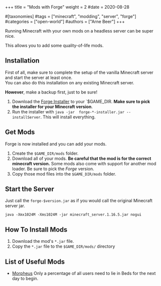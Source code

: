 +++
title = "Mods with Forge"
weight = 2
#date = 2020-08-28

#[taxonomies]
#tags = ["minecraft", "modding", "server", "forge"]
#categories = ["open-world"]
#authors = ["Arne Beer"]
+++

Running Minecraft with your own mods on a headless server can be super nice.

This allows you to add some quality-of-life mods.

## Installation

First of all, make sure to complete the setup of the vanilla Minecraft server and start the server at least once. \
You can also do this installation on any existing Minecraft server.

**However**, make a backup first, just to be sure!

1. Download the [Forge Installer](https://files.minecraftforge.net/maven/net/minecraftforge/forge/index_1.16.2.html) to your `$GAME_DIR. **Make sure to pick the installer for your Minecraft version**.
2. Run the installer with `java -jar  forge-*-installer.jar --installServer`. This will install everything.

## Get Mods

Forge is now installed and you can add your mods.

1. Create the `$GAME_DIR/mods` folder.
2. Download all of your mods. **Be careful that the mod is for the correct minecraft version.** Some mods also come with support for another mod loader. Be sure to pick the _Forge_ version.
3. Copy those mod files into the `$GAME_DIR/mods` folder.

## Start the Server

Just call the `forge-$version.jar` as if you would call the original Minecraft server jar.

```
java -Xmx1024M -Xms1024M -jar minecraft_server.1.16.5.jar nogui 
```

## How To Install Mods

1. Download the mod's `*.jar` file.
2. Copy the `*.jar` file to the `$GAME_DIR/mods/` directory

## List of Useful Mods

- [Morpheus](https://www.curseforge.com/minecraft/mc-mods/morpheus/) Only a percentage of all users need to lie in Beds for the next day to begin.
